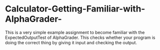 # Calculator-Getting-Familiar-with-AlphaGrader-
This is a very simple example assignment to become familiar with the ExpectedOutputTest of AlphaGrader. This checks whether your program is doing the correct thing by giving it input and checking the output.
